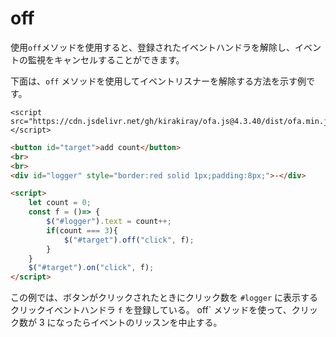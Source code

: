 # off

使用`off`メソッドを使用すると、登録されたイベントハンドラを解除し、イベントの監視をキャンセルすることができます。

下面は、`off` メソッドを使用してイベントリスナーを解除する方法を示す例です。

<html-viewer>

```
<script src="https://cdn.jsdelivr.net/gh/kirakiray/ofa.js@4.3.40/dist/ofa.min.js"></script>
```

```html
<button id="target">add count</button>
<br>
<br>
<div id="logger" style="border:red solid 1px;padding:8px;">-</div>

<script>
    let count = 0;
    const f = ()=> {
        $("#logger").text = count++;
        if(count === 3){
            $("#target").off("click", f);
        }
    }
    $("#target").on("click", f);
</script>
```

</html-viewer>

この例では、ボタンがクリックされたときにクリック数を `#logger` に表示するクリックイベントハンドラ `f` を登録している。 off` メソッドを使って、クリック数が 3 になったらイベントのリッスンを中止する。